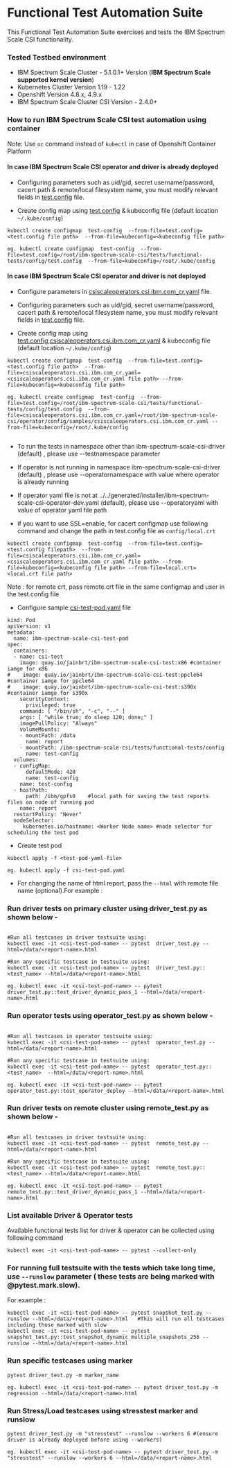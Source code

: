 # Functional Test Automation Suite

This Functional Test Automation Suite exercises and tests the IBM Spectrum Scale CSI functionality.

### Tested Testbed environment

- IBM Spectrum Scale Cluster - 5.1.0.1+ Version  (**IBM Spectrum Scale supported kernel version**)
- Kubernetes Cluster Version 1.19 - 1.22
- Openshift Version 4.8.x, 4.9.x
- IBM Spectrum Scale Cluster CSI Version - 2.4.0+


### How to run IBM Spectrum Scale CSI test automation using container

Note: Use `oc` command instead of `kubectl` in case of Openshift Container Platform 

#### In case IBM Spectrum Scale CSI operator and driver is already deployed

- Configuring parameters such as uid/gid, secret username/password, cacert path & remote/local filesystem name, you must modify relevant fields in [test.config](./config/test.config) file.

- Create config map using [test.config](./config/test.config) & kubeconfig file (default location `~/.kube/config`)

```
kubectl create configmap  test-config  --from-file=test.config=<test.config file path>  --from-file=kubeconfig=<kubeconfig file path>

```

```
eg. kubectl create configmap  test-config  --from-file=test.config=/root/ibm-spectrum-scale-csi/tests/functional-tests/config/test.config  --from-file=kubeconfig=/root/.kube/config

```

#### In case IBM Spectrum Scale CSI operator and driver is not deployed
- Configure parameters in [csiscaleoperators.csi.ibm.com_cr.yaml](../../operator/config/samples/csiscaleoperators.csi.ibm.com_cr.yaml) file.

- Configuring parameters such as uid/gid, secret username/password, cacert path & remote/local filesystem name, you must modify relevant fields in [test.config](./config/test.config) file.

- Create config map using [test.config](./config/test.config),[csiscaleoperators.csi.ibm.com_cr.yaml](../..//operator/config/samples/csiscaleoperators.csi.ibm.com_cr.yaml) & kubeconfig file (default location `~/.kube/config`)

```
kubectl create configmap  test-config  --from-file=test.config=<test.config file path>  --from-file=csiscaleoperators.csi.ibm.com_cr.yaml=<csiscaleoperators.csi.ibm.com_cr.yaml file path> --from-file=kubeconfig=<kubeconfig file path>

```

```
eg. kubectl create configmap  test-config  --from-file=test.config=/root/ibm-spectrum-scale-csi/tests/functional-tests/config/test.config  --from-file=csiscaleoperators.csi.ibm.com_cr.yaml=/root/ibm-spectrum-scale-csi/operator/config/samples/csiscaleoperators.csi.ibm.com_cr.yaml --from-file=kubeconfig=/root/.kube/config
 
```
- To run the tests in namespace other than ibm-spectrum-scale-csi-driver (default) , please use --testnamespace parameter
- If operator is not running in namespace ibm-spectrum-scale-csi-driver (default) , please use --operatornamespace with value where operator is already running
- If operator yaml file is not at ../../generated/installer/ibm-spectrum-scale-csi-operator-dev.yaml (default), please use --operatoryaml with value of operator yaml file path

- if you want to use SSL=enable, for cacert configmap use following command and change the path in test.config file as `config/local.crt`
```
kubectl create configmap  test-config  --from-file=test.config=<test.config filepath>  --from-file=csiscaleoperators.csi.ibm.com_cr.yaml=<csiscaleoperators.csi.ibm.com_cr.yaml file path> --from-file=kubeconfig=<kubeconfig file path> --from-file=local.crt=<local.crt file path>
```
Note : for remote crt, pass remote.crt file in the same configmap and user in the test.config file

- Configure sample [csi-test-pod.yaml](./csi-test-pod.yaml) file 

```
kind: Pod
apiVersion: v1
metadata:
  name: ibm-spectrum-scale-csi-test-pod  
spec:
  containers:
  - name: csi-test
    image: quay.io/jainbrt/ibm-spectrum-scale-csi-test:x86 #container iamge for x86
#    image: quay.io/jainbrt/ibm-spectrum-scale-csi-test:ppcle64 #container iamge for ppcle64
#    image: quay.io/jainbrt/ibm-spectrum-scale-csi-test:s390x  #container iamge for s390x
    securityContext:
      privileged: true
    command: [ "/bin/sh", "-c", "--" ]
    args: [ "while true; do sleep 120; done;" ]
    imagePullPolicy: "Always"
    volumeMounts:
    - mountPath: /data
      name: report
    - mountPath: /ibm-spectrum-scale-csi/tests/functional-tests/config
      name: test-config
  volumes:
  - configMap:
      defaultMode: 420
      name: test-config  
    name: test-config
  - hostPath:
      path: /ibm/gpfs0    #local path for saving the test reports files on node of running pod
    name: report
  restartPolicy: "Never"
  nodeSelector:
     kubernetes.io/hostname: <Worker Node name> #node selector for scheduling the test pod

```

- Create test pod 

```
kubectl apply -f <test-pod-yaml-file>

eg. kubectl apply -f csi-test-pod.yaml 
```

- For changing the name of html report, pass the `--html` with remote file name (optional).For example :

### Run driver tests on primary cluster using driver_test.py as shown below -
```

#Run all testcases in driver testsuite using:
kubectl exec -it <csi-test-pod-name> -- pytest  driver_test.py --html=/data/<report-name>.html

#Run any specific testcase in testsuite using:
kubectl exec -it <csi-test-pod-name> -- pytest  driver_test.py::<test_name> --html=/data/<report-name>.html

eg. kubectl exec -it <csi-test-pod-name> -- pytest  driver_test.py::test_driver_dynamic_pass_1 --html=/data/<report-name>.html
```
                
### Run operator tests using operator_test.py as shown below -
```       

#Run all testcases in operator testsuite using:
kubectl exec -it <csi-test-pod-name> -- pytest  operator_test.py --html=/data/<report-name>.html

#Run any specific testcase in testsuite using:
kubectl exec -it <csi-test-pod-name> -- pytest  operator_test.py::<test_name>  --html=/data/<report-name>.html

eg. kubectl exec -it <csi-test-pod-name> -- pytest  operator_test.py::test_operator_deploy --html=/data/<report-name>.html
```

### Run driver tests on remote cluster using remote_test.py as shown below -
```

#Run all testcases in driver testsuite using:
kubectl exec -it <csi-test-pod-name> -- pytest  remote_test.py --html=/data/<report-name>.html

#Run any specific testcase in testsuite using:
kubectl exec -it <csi-test-pod-name> -- pytest  remote_test.py::<test_name> --html=/data/<report-name>.html

eg. kubectl exec -it <csi-test-pod-name> -- pytest  remote_test.py::test_driver_dynamic_pass_1 --html=/data/<report-name>.html
```

### List available Driver & Operator tests 
Available functional tests list for driver & operator can be collected using following command
```
kubectl exec -it <csi-test-pod-name> -- pytest --collect-only 
```
### For running full testsuite with the tests which take long time, use `--runslow` parameter ( these tests are being marked with @pytest.mark.slow).
For example :

```
kubectl exec -it <csi-test-pod-name> -- pytest snapshot_test.py --runslow --html=/data/<report-name>.html   #This will run all testcases including those marked with slow
kubectl exec -it <csi-test-pod-name> -- pytest snapshot_test.py::test_snapshot_dynamic_multiple_snapshots_256 --runslow --html=/data/<report-name>.html
```
### Run specific testcases using marker
```
pytest driver_test.py -m marker_name

eg. kubectl exec -it <csi-test-pod-name> -- pytest driver_test.py -m regression --html=/data/<report-name>.html
```
### Run Stress/Load testcases using stresstest marker and runslow
```
pytest driver_test.py -m "stresstest" --runslow --workers 6 #(ensure driver is already deployed before using --workers)

eg. kubectl exec -it <csi-test-pod-name> -- pytest driver_test.py -m "stresstest" --runslow --workers 6 --html=/data/<report-name>.html
```
